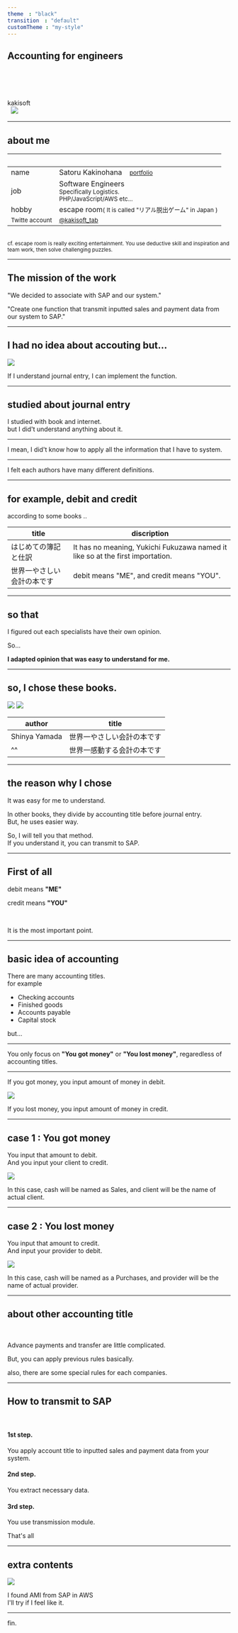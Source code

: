 ```yaml
---
theme　: "black"
transition　: "default"
customTheme : "my-style"
---
```

## Accounting for engineers

<br>
<br>
<br>
<br>
kakisoft
<br>
&nbsp;&nbsp;<img src="./assets/kakisoft_log
.png" style="max-width: 10%;">

---

## about me

&nbsp;  |  &nbsp;
-------------|---------------
name       | Satoru Kakinohana &nbsp;&nbsp;&nbsp;<small><a href="https://kakisoft-portfolio-v2.netlify.com/">portfolio</a></small>
job        | Software Engineers<br><small>Specifically Logistics.<br>PHP/JavaScript/AWS etc...</small>  
hobby      | escape room<small>( It is called "リアル脱出ゲーム" in Japan )</small>  
<small>Twitte account</small> | <small>[@kakisoft_tab](https://twitter.com/kakisoft_tab)</small>

<br>

<small>
cf. escape room is really exciting entertainment.  
You use deductive skill and inspiration and team work, then solve challenging puzzles.</small>

---

## The mission of the work

"We decided to associate with SAP and our system."  

"Create one function that transmit inputted sales and payment data from our system to SAP."  

---

## I had no idea about accouting but...  

<img src="./assets/001.png" style="max-width: 60%;">  

If I understand journal entry, I can implement the function.  

---

## studied about journal entry

I studied with book and internet.   
but I did't understand anything about it.  

---

I mean, I did't know how to apply all the information that I have to system.

---

I felt each authors have many different definitions.

---

## for example, debit and credit

according to some books ..

title | discription
-------------|---------------
はじめての簿記と仕訳       | It has no meaning, Yukichi Fukuzawa named it like so at the first importation.  
世界一やさしい会計の本です           | debit means "ME", and credit means "YOU".  


---

## so that

I figured out each specialists have their own opinion.  

So...  

**I adapted opinion that was easy to understand for me.**  

---

## so, I chose these books.

<img src="./assets/002.png" style="max-width: 20%;">  
<img src="./assets/003.png" style="max-width: 20%;">  

author | title
-------------|---------------
Shinya Yamada       | 世界一やさしい会計の本です
^^           | 世界一感動する会計の本です

---

## the reason why I chose

It was easy for me to understand.  

In other books, they divide by accounting title before journal entry.  
But, he uses easier way.  

So, I will tell you that method.  
If you understand it, you can transmit to SAP.  

---

## First of all

debit means **"ME"**  

credit means **"YOU"**  

<br>

It is the most important point.

---

## basic idea of accounting

There are many accounting titles.  
for example  

 * Checking accounts
 * Finished goods
 * Accounts payable
 * Capital stock

but...  

---

You only focus on **"You got money"** or **"You lost money"**, regaredless of accounting titles.  

---

If you got money, you input amount of money in debit.  

<img src="./assets/004.png">  

If you lost money, you input amount of money in credit.  

---

## case 1 : You got money  

You input that amount to debit.  
And you input your client to credit.  

<img src="./assets/005.png">  

In this case, cash will be named as Sales,
 and client will be the name of actual client.  

---

## case 2 : You lost money  

You input that amount to credit.  
And input your provider to debit.

<img src="./assets/006.png">  

In this case, cash will be named as a Purchases,
 and provider will be the name of actual provider.

---

## about other accounting title

<br>

Advance payments and transfer are little complicated.  

But, you can apply previous rules basically.  

also, there are some special rules for each companies.  

---

## How to transmit to SAP

<br>

#### 1st step.
You apply account title to inputted sales and payment data from your system.  

#### 2nd step.
You extract necessary data.  

#### 3rd step.
You use transmission module.  


That's all  

---

## extra contents

<img src="./assets/007.png">  

I found AMI from SAP in AWS  
I'll try if I feel like it.  

---

fin.
